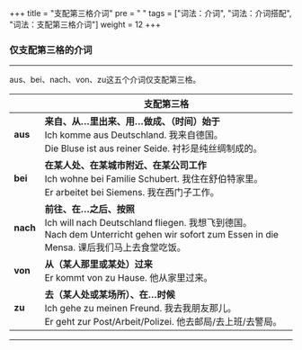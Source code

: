 +++
title = "支配第三格介词"
pre = "<i class='fas fa-arrow-circle-right'></i> "
tags = ["词法：介词", "词法：介词搭配", "词法：支配第三格介词"]
weight = 12
+++

### 仅支配第三格的介词

---

aus、bei、nach、von、zu这五个介词仅支配第三格。

|          | 支配第三格                                                                                                                                                                |
| -------- | ------------------------------------------------------------------------------------------------------------------------------------------------------------------------- |
| **aus**  | **来自、从…里出来、用…做成、（时间）始于**</br>Ich komme aus Deutschland. 我来自德国。</br>Die Bluse ist aus reiner Seide. 衬衫是纯丝绸制成的。                       |
| **bei**  | **在某人处、在某城市附近、在某公司工作**</br>Ich wohne bei Familie Schubert. 我住在舒伯特家里。</br>Er arbeitet bei Siemens. 我在西门子工作。                             |
| **nach** | **前往、在…之后、按照**</br>Ich will nach Deutschland fliegen. 我想飞到德国。</br>Nach dem Unterricht gehen wir sofort zum Essen in die Mensa. 课后我们马上去食堂吃饭。 |
| **von**  | **从（某人那里或某处）过来**</br>Er kommt von zu Hause. 他从家里过来。                                                                                                    |
| **zu**   | **去（某人处或某场所）、在…时候**</br>Ich gehe zu meinen Freund. 我去我朋友那儿。</br>Er geht zur Post/Arbeit/Polizei. 他去邮局/去上班/去警局。                         |

---
